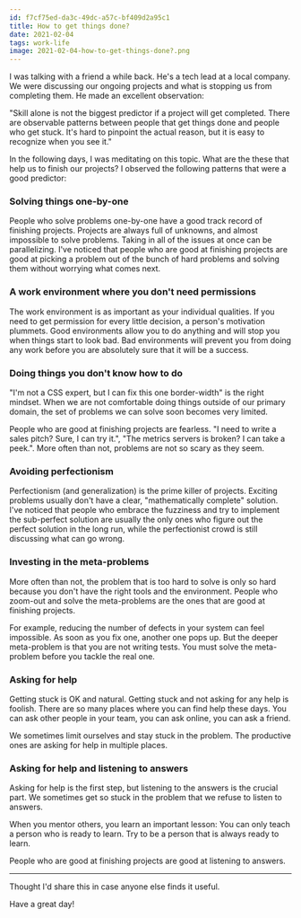 ```yaml
---
id: f7cf75ed-da3c-49dc-a57c-bf409d2a95c1
title: How to get things done?
date: 2021-02-04
tags: work-life
image: 2021-02-04-how-to-get-things-done?.png
---
```


I was talking with a friend a while back. He's a tech lead at
a local company. We were discussing our ongoing projects and
what is stopping us from completing them. He made an excellent observation:

"Skill alone is not the biggest predictor if a project will
get completed. There are observable patterns between people that get things
done and people who get stuck. It's hard to pinpoint the actual
reason, but it is easy to recognize when you see it."

In the following days, I was meditating on this topic. What are the
these that help us to finish our projects? I observed the following patterns
that were a good predictor:

### Solving things one-by-one

People who solve problems one-by-one have a good track record of finishing
projects. Projects are always full of unknowns, and almost impossible to solve
problems.
Taking in all of the issues at once can be parallelizing. I've noticed that
people who are good at finishing projects are good at picking a problem
out of the bunch of hard problems and solving them without worrying what
comes next.

### A work environment where you don't need permissions

The work environment is as important as your individual qualities. If you need
to get permission for every little decision, a person's motivation plummets.
Good environments allow you to do anything and will stop you when things start
to look bad. Bad environments will prevent you from doing any work before you
are absolutely sure that it will be a success.

### Doing things you don't know how to do

"I'm not a CSS expert, but I can fix this one border-width" is the right
mindset. When we are not comfortable doing things outside of our primary
domain, the set of problems we can solve soon becomes very limited.

People who are good at finishing projects are fearless. "I need to write a sales
pitch? Sure, I can try it.", "The metrics servers is broken? I can take a peek.".
More often than not, problems are not so scary as they seem.

### Avoiding perfectionism

Perfectionism (and generalization) is the prime killer of projects. Exciting
problems usually don't have a clear, "mathematically complete"
solution. I've noticed that people who embrace the fuzziness and try to
implement the sub-perfect solution are usually the only ones who figure out
the perfect solution in the long run, while the perfectionist crowd is still
discussing what can go wrong.

### Investing in the meta-problems

More often than not, the problem that is too hard to solve is only so hard
because you don't have the right tools and the environment. People who zoom-out
and solve the meta-problems are the ones that are good at finishing projects.

For example, reducing the number of defects in your system can feel impossible.
As soon as you fix one, another one pops up. But the deeper meta-problem is that
you are not writing tests. You must solve the meta-problem before you tackle
the real one.

### Asking for help

Getting stuck is OK and natural. Getting stuck and not asking for any help is
foolish. There are so many places where you can find help these days. You can
ask other people in your team, you can ask online, you can ask a friend.

We sometimes limit ourselves and stay stuck in the problem. The productive ones
are asking for help in multiple places.

### Asking for help and listening to answers

Asking for help is the first step, but listening to the answers is the crucial
part. We sometimes get so stuck in the problem that we refuse to
listen to answers.

When you mentor others, you learn an important lesson: You can only teach a
person who is ready to learn. Try to be a person that is always ready to learn.

People who are good at finishing projects are good at listening to answers.

---

Thought I'd share this in case anyone else finds it useful.

Have a great day!

